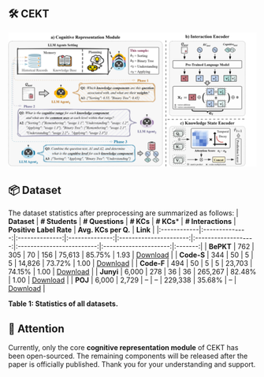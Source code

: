 ## :hammer_and_wrench: CEKT

![The framework and details of CEKT.](images/CEKT%20framework.svg)


## :package: Dataset
The dataset statistics after preprocessing are summarized as follows:
| **Dataset** | **# Students** | **# Questions** | **# KCs** | **# KCs*** | **# Interactions** | **Positive Label Rate** | **Avg. KCs per Q.** | **Link** |
|:------------|:--------------:|:--------------:|:--------------:|:----------------------:|:-------------------:|:-------------------------:|:---------------------:|:-------:|
| **BePKT**  | 762   | 305   | 70   | 156   | 75,613   | 85.75%   | 1.93 | [Download](https://drive.google.com/drive/folders/1U5u0rw3GT-n71D09DZqkhP1Fb5tlDcTb) |
| **Code-S** | 344   | 50    | 5    | 5     | 14,826   | 73.72%   | 1.00 | [Download](https://pslcdatashop.web.cmu.edu/Files?datasetId=3458) |
| **Code-F** | 494   | 50    | 5    | 5     | 23,703   | 74.15%   | 1.00 | [Download](https://pslcdatashop.web.cmu.edu/Files?datasetId=3458) |
| **Junyi**  | 6,000 | 278   | 36   | 36    | 265,267  | 82.48%   | 1.00 | [Download](https://pslcdatashop.web.cmu.edu/Files?datasetId=1198) |
| **POJ**     | 6,000 | 2,729 | –    | –     | 229,338  | 35.68%   | –    | [Download](https://drive.google.com/drive/folders/1LRljqWfODwTYRMPw6wEJ_%20mMt1KZ4xBDk) |

**Table 1: Statistics of all datasets.**


## :bell: Attention
Currently, only the core **cognitive representation module** of CEKT has been open-sourced. The remaining components will be released after the paper is officially published. Thank you for your understanding and support.
